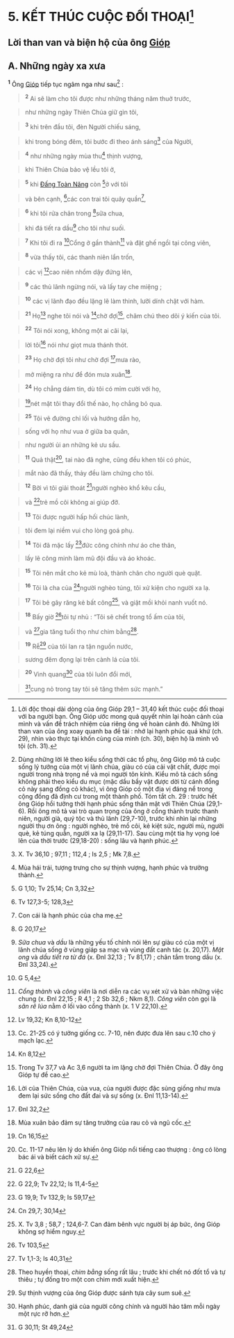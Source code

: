 # 5. KẾT THÚC CUỘC ĐỐI THOẠI[^1]

## Lời than van và biện hộ của ông [Gióp]()

## A. Những ngày xa xưa
<sup><b>1</b></sup> Ông [Gióp]() tiếp tục ngâm nga như sau[^2] :


> <sup><b>2</b></sup> Ai sẽ làm cho tôi được như những tháng năm thuở trước,
>


> như những ngày Thiên Chúa giữ gìn tôi,
>


> <sup><b>3</b></sup> khi trên đầu tôi, đèn Người chiếu sáng,
>


> khi trong bóng đêm, tôi bước đi theo ánh sáng[^3] của Người,
>


> <sup><b>4</b></sup> như những ngày mùa thu[^4] thịnh vượng,
>


> khi Thiên Chúa bảo vệ lều tôi ở,
>


> <sup><b>5</b></sup> khi [Đấng Toàn Năng]() còn [^1*]ở với tôi
>


> và bên cạnh, [^2*]các con trai tôi quây quần[^5],
>


> <sup><b>6</b></sup> khi tôi rửa chân trong [^3*]sữa chua,
>


> khi đá tiết ra dầu[^6] cho tôi như suối.
>


> <sup><b>7</b></sup> Khi tôi đi ra [^4*]Cổng ở gần thành[^7] và đặt ghế ngồi tại công viên,
>


> <sup><b>8</b></sup> vừa thấy tôi, các thanh niên lẩn trốn,
>


> các vị [^5*]cao niên nhổm dậy đứng lên,
>


> <sup><b>9</b></sup> các thủ lãnh ngừng nói, và lấy tay che miệng ;
>


> <sup><b>10</b></sup> các vị lãnh đạo đều lặng lẽ làm thinh, lưỡi dính chặt với hàm.
>


> <sup><b>21</b></sup> Họ[^8] nghe tôi nói và [^6*]chờ đợi[^9], chăm chú theo dõi ý kiến của tôi.
>


> <sup><b>22</b></sup> Tôi nói xong, không một ai cãi lại,
>


> lời tôi[^10] nói như giọt mưa thánh thót.
>


> <sup><b>23</b></sup> Họ chờ đợi tôi như chờ đợi [^7*]mưa rào,
>


> mở miệng ra như để đón mưa xuân[^11].
>


> <sup><b>24</b></sup> Họ chẳng dám tin, dù tôi có mỉm cười với họ,
>


> [^8*]nét mặt tôi thay đổi thế nào, họ chẳng bỏ qua.
>


> <sup><b>25</b></sup> Tôi vẽ đường chỉ lối và hướng dẫn họ,
>


> sống với họ như vua ở giữa ba quân,
>


> như người ủi an những kẻ ưu sầu.
>


> <sup><b>11</b></sup> Quả thật[^12], tai nào đã nghe, cũng đều khen tôi có phúc,
>


> mắt nào đã thấy, thảy đều làm chứng cho tôi.
>


> <sup><b>12</b></sup> Bởi vì tôi giải thoát [^9*]người nghèo khổ kêu cầu,
>


> và [^10*]trẻ mồ côi không ai giúp đỡ.
>


> <sup><b>13</b></sup> Tôi được người hấp hối chúc lành,
>


> tôi đem lại niềm vui cho lòng goá phụ.
>


> <sup><b>14</b></sup> Tôi đã mặc lấy [^11*]đức công chính như áo che thân,
>


> lấy lẽ công minh làm mũ đội đầu và áo khoác.
>


> <sup><b>15</b></sup> Tôi nên mắt cho kẻ mù loà, thành chân cho người què quặt.
>


> <sup><b>16</b></sup> Tôi là cha của [^12*]người nghèo túng, tôi xử kiện cho người xa lạ.
>


> <sup><b>17</b></sup> Tôi bẻ gãy răng kẻ bất công[^13], và giật mồi khỏi nanh vuốt nó.
>


> <sup><b>18</b></sup> Bấy giờ [^13*]tôi tự nhủ : “Tôi sẽ chết trong tổ ấm của tôi,
>


> và [^14*]gia tăng tuổi thọ như chim bằng[^14].
>


> <sup><b>19</b></sup> Rễ[^15] của tôi lan ra tận nguồn nước,
>


> sương đêm đọng lại trên cành lá của tôi.
>


> <sup><b>20</b></sup> Vinh quang[^16] của tôi luôn đổi mới,
>


> [^15*]cung nỏ trong tay tôi sẽ tăng thêm sức mạnh.”
>

[^1]: Lời độc thoại dài dòng của ông Gióp 29,1 – 31,40 kết thúc cuộc đối thoại với ba người bạn. Ông Gióp ước mong quả quyết nhìn lại hoàn cảnh của mình và vấn đề trách nhiệm của riêng ông về hoàn cảnh đó. Những lời than van của ông xoay quanh ba đề tài : nhớ lại hạnh phúc quá khứ (ch. 29), nhìn vào thực tại khốn cùng của mình (ch. 30), biện hộ là mình vô tội (ch. 31).
[^2]: Dùng những lời lẽ theo kiểu sống thời các tổ phụ, ông Gióp mô tả cuộc sống lý tưởng của một vị lãnh chúa, giàu có của cải vật chất, được mọi người trong nhà trọng nể và mọi người tôn kính. Kiểu mô tả cách sống không phải theo kiểu du mục (mặc dầu bầy vật được dời từ cánh đồng cỏ này sang đồng cỏ khác), vì ông Gióp có một địa vị đáng nể trong cộng đồng đã định cư trong một thành phố. Tóm tắt ch. 29 : trước hết ông Gióp hồi tưởng thời hạnh phúc sống thân mật với Thiên Chúa (29,1-6). Rồi ông mô tả vai trò quan trọng của ông ở cổng thành trước thanh niên, người già, quý tộc và thủ lãnh (29,7-10), trước khi nhìn lại những người thụ ơn ông : người nghèo, trẻ mồ côi, kẻ kiệt sức, người mù, người què, kẻ túng quẫn, người xa lạ (29,11-17). Sau cùng một tia hy vọng loé lên của thời trước (29,18-20) : sống lâu và hạnh phúc.
[^3]: X. Tv 36,10 ; 97,11 ; 112,4 ; Is 2,5 ; Mk 7,8.
[^4]: Mùa hái trái, tượng trưng cho sự thịnh vượng, hạnh phúc và trưởng thành.
[^5]: Con cái là hạnh phúc của cha mẹ.
[^6]: *Sữa chua* và *dầu* là những yếu tố chính nói lên sự giàu có của một vị lãnh chúa sống ở vùng giáp sa mạc và vùng đất canh tác (x. 20,17). *Mật ong* và *dầu tiết ra từ đá* (x. Đnl 32,13 ; Tv 81,17) ; chân tắm trong dầu (x. Đnl 33,24).
[^7]: *Cổng thành* và *công viên* là nơi diễn ra các vụ xét xử và bàn những việc chung (x. Đnl 22,15 ; R 4,1 ; 2 Sb 32,6 ; Nkm 8,1). *Công viên* còn gọi là *sân rê lúa* nằm ở lối vào cổng thành (x. 1 V 22,10).
[^8]: Cc. 21-25 có ý tưởng giống cc. 7-10, nên được đưa lên sau c.10 cho ý mạch lạc.
[^9]: Trong Tv 37,7 và Ac 3,6 người ta im lặng chờ đợi Thiên Chúa. Ở đây ông Gióp tự đề cao.
[^10]: Lời của Thiên Chúa, của vua, của người được đặc sủng giống như mưa đem lại sức sống cho đất đai và sự sống (x. Đnl 11,13-14).
[^11]: Mùa xuân bảo đảm sự tăng trưởng của rau cỏ và ngũ cốc.
[^12]: Cc. 11-17 nêu lên lý do khiến ông Gióp nổi tiếng cao thượng : ông có lòng bác ái và biết cách xử sự.
[^13]: X. Tv 3,8 ; 58,7 ; 124,6-7. Can đảm bênh vực người bị áp bức, ông Gióp không sợ hiểm nguy.
[^14]: Theo huyền thoại, *chim bằng* sống rất lâu ; trước khi chết nó đốt tổ và tự thiêu ; tự đống tro một con chim mới xuất hiện.
[^15]: Sự thịnh vượng của ông Gióp được sánh tựa cây sum suê.
[^16]: Hạnh phúc, danh giá của người công chính và người hảo tâm mỗi ngày một rực rỡ hơn.
[^1*]: G 1,10; Tv 25,14; Cn 3,32
[^2*]: Tv 127,3-5; 128,3
[^3*]: G 20,17
[^4*]: G 5,4
[^5*]: Lv 19,32; Kn 8,10-12
[^6*]: Kn 8,12
[^7*]: Đnl 32,2
[^8*]: Cn 16,15
[^9*]: G 22,6
[^10*]: G 22,9; Tv 22,12; Is 11,4-5
[^11*]: G 19,9; Tv 132,9; Is 59,17
[^12*]: Cn 29,7; 30,14
[^13*]: Tv 103,5
[^14*]: Tv 1,1-3; Is 40,31
[^15*]: G 30,11; St 49,24